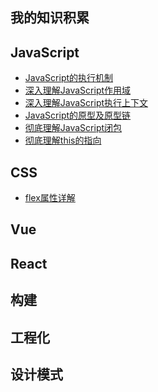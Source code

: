 ## 我的知识积累

## JavaScript
* [JavaScript的执行机制](articles/javascript/JavaScript的执行机制.md)
* [深入理解JavaScript作用域]()
* [深入理解JavaScript执行上下文](articles/javascript/深入理解JavaScript执行上下文.md)
* [JavaScript的原型及原型链](articles/javascript/JavaScript的原型及原型链.md)
* [彻底理解JavaScript闭包]()
* [彻底理解this的指向]()
## CSS
* [flex属性详解](articles/javascript/flex属性详解.md)
## Vue
## React
## 构建
## 工程化
## 设计模式